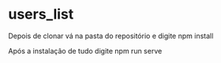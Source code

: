 # users_list

Depois de clonar vá na pasta do repositório e digite npm install 

Após a instalação de tudo digite npm run serve


